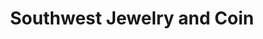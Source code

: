 ---
title: "Southwest Jewelry and Coin"
url: /chandler/southwest-jewelry-and-coin/
shop: Schmuck
---